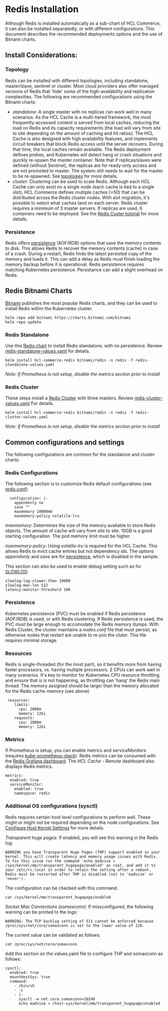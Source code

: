 # Redis Installation

Although Redis is installed automatically as a sub-chart of HCL Commerce, it can also be installed separatedly, or with different configurations. This document describes the recommended deployments options and the use of Bitnami charts.

## Install Considerations:

### Topology
Redis can be installed with different topologies, including standalone, master/slave, sentinel or cluster. Most cloud providers also offer managed versions of Redis that 'hide' some of the high-availability and replication complexities.
The following are recommended configurations using the Bitnami charts:
- *standalone:* A single master with no replicas can work well in many scenarios. As the HCL Cache is a multi-tiered framework, the most frequently-accessed content is served from local caches, reducing the load on Redis and its capacity requirements (the load will vary from site to site depending on the amount of caching and hit ratios). 
The HCL Cache is also designed with high availabiltiy features, and implements circuit breakers that block Redis access until the server recovers. During that time, the local caches remain available.
The Redis deployment defines probes, and Kubernetes will detect hang or crash situations and quickly re-spawn the master container.  Note that if replicas/slaves were defined (without Sentinel), the replicas are for ready-only access and are not promoted to master. The system still needs to wait for the master to be re-spawned.
See [topologies](https://github.com/bitnami/charts/tree/master/bitnami/redis#cluster-topologies) for more details.
- *cluster:* Clustering can be used to scale Redis. Although each HCL Cache can only exist on a single node (each cache is tied to a single slot), HCL Commerce defines multiple caches (+50) that can be distributed across the Redis cluster nodes. With slot migration, it's possible to select what caches land on each server.
Redis cluster requires a minimum of 3 master servers. If replicas are used, 6 containers need to be deployed. See the [Redis Custer tutorial](https://redis.io/topics/cluster-tutorial) for more details.

### Persistence

Redis offers [persistence](https://redis.io/topics/persistence) (AOF/RDB) options that save the memory contents to disk. This allows Redis to recover the memory contents (cache) in case of a crash. 
During a restart, Redis finds the latest persisted copy of the memory and loads it. This can add a delay as Redis must finish loading the memory backup before it is operational. 
Redis persistence requires matching Kubernetes persistence. Persistance can add a slight overhead on Redis.

## Redis Bitnami Charts

[Bitnami](https://github.com/bitnami/charts/) publishes the most popular Redis charts, and they can be used to install Redis within the Kubernetes cluster.

```
helm repo add bitnami https://charts.bitnami.com/bitnami
helm repo update
```

### Redis Standalone

Use this [Redis chart](https://github.com/bitnami/charts/tree/master/bitnami/redis) to install Redis standalone, with no persistence. Review [redis-standalone-values.yaml](redis-standalone-values.yaml) for details.

```
helm install hcl-commerce-redis bitnami/redis -n redis -f redis-standalone-values.yaml
```

_Note: If Prometheus is not setup, disable the metrics section prior to install_

### Redis Cluster

These steps install a [Redis Cluster](https://github.com/bitnami/charts/tree/master/bitnami/redis-cluster) with three masters. Review [redis-cluster-values.yaml](redis-cluster-values.yaml) For details.

```
helm install hcl-commerce-redis bitnami/redis -n redis -f redis-cluster-values.yaml
```

_Note: If Prometheus is not setup, disable the metrics section prior to install_

## Common configurations and settings

The following configurations are common for the standalone and cluster charts:

### Redis Configurations

The following section is to customize Redis default configurations (see [redis.conf](https://raw.githubusercontent.com/antirez/redis/6.2/redis.conf)).

```
  configuration: |-
    appendonly no
    save ""
    maxmemory 10000mb
    maxmemory-policy volatile-lru
```
*maxmemory*: Determines the size of the memory available to store Redis objects. The amount of cache will vary from site to site. 10GB is a good starting configuration. The pod memory limit must be higher. 

*maxmemory-policy*: Using _volatile-lru_ is required for the HCL Cache. This allows Redis to evict cache entries but not dependency ids.
The options *appendonly* and *save* are for [persistence](https://redis.io/topics/persistence), which is disabled in the sample. 

This section can also be used to enable debug setting such as for [SLOWLOG](https://redis.io/commands/slowlog):

```
slowlog-log-slower-than 10000
slowlog-max-len 512    
latency-monitor-threshold 100
```
### Persistence

Kubernetes persistence (PVC) must be enabled if Redis persistence (AOF/RDB) is used, or with Redis clustering. If Redis persistence is used, the PVC must be large enough to accomodate the Redis memory dumps.
With Redis Cluster, the cluster maintains a _nodes.conf_ file that must persist, as otherwise nodes that restart are unable to re-join the cluter. This file requires
minimal storage.

### Resources
Redis is single-threaded (for the most part), so it benefits more from having faster processors, vs. having multiple processors. 2 CPUs can work well in many scenarios. It's key to monitor for Kubernetes CPU resource throttling and ensure that is is not happening, as throttling can 'hang' the Redis main thread. The memory assigned should be larger than the memory allocated for the Redis cache memory (see above)

```
 resources:
    limits:
      cpu: 2000m
      memory: 12Gi
    requests:
      cpu: 2000m
      memory: 12Gi
```
### Metrics
If Prometheus is setup, you can enable metrics and serviceMonitors (requires [kube-prometheus-stack](../../Grafana/PrometheusGrafanaInstall.md)).
Redis metrics can be consumed with the [Redis Grafana dashboard](https://grafana.com/grafana/dashboards/11835). The  _HCL Cache - Remote_ dashboard also displays Redis metrics.

```
metrics:
  enabled: true
  serviceMonitor:
    enabled: true
    namespace: redis
``` 
### Additional OS configurations (sysctl)
Redis requires certain host level configurations to perform well. These might or might not be required depending on the node configurations.
See [Configure Host Kernel Settings](https://docs.bitnami.com/kubernetes/infrastructure/redis/administration/configure-kernel-settings/) for more details.

*Transparent huge pages:* If enabled, you will see this warning in the Redis log:
```
WARNING you have Transparent Huge Pages (THP) support enabled in your kernel. This will create latency and memory usage issues with Redis. To fix this issue run the command 'echo madvise > /sys/kernel/mm/transparent_hugepage/enabled' as root, and add it to your /etc/rc.local in order to retain the setting after a reboot. Redis must be restarted after THP is disabled (set to 'madvise' or 'never').
```
The configuration can be checked with this command:
```
cat /sys/kernel/mm/transparent_hugepage/enabled
```
*Socket Max Connections (somaxconn):* If missconfigured, the following warning can be printed to the logs:
```
WARNING: The TCP backlog setting of 511 cannot be enforced because /proc/sys/net/core/somaxconn is set to the lower value of 128.
```
The current value can be validated as follows:
```
cat /proc/sys/net/core/somaxconn
```
Add this section on the values.yaml file to configure THP and somaxconn as follows:

```
sysctl:
  enabled: true
  mountHostSys: true
  command:
    - /bin/sh
    - -c
    - |-
      sysctl -w net.core.somaxconn=10240
      echo madvise > /host-sys/kernel/mm/transparent_hugepage/enabled
```
